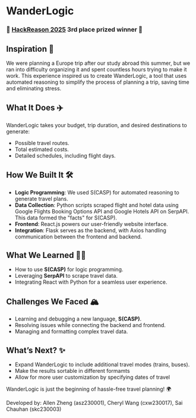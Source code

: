 # WanderLogic
### 🎊 [HackReason 2025](https://devpost.com/software/team-ud086l/) 3rd place prized winner 🎊

## Inspiration 🧠
We were planning a Europe trip after our study abroad this summer, but we ran into difficulty organizing it and spent countless hours trying to make it work. This experience inspired us to create WanderLogic, a tool that uses automated reasoning to simplify the process of planning a trip, saving time and eliminating stress.

## What It Does ✈️
WanderLogic takes your budget, trip duration, and desired destinations to generate:  
- Possible travel routes.  
- Total estimated costs.  
- Detailed schedules, including flight days.

## How We Built It 🛠️
- **Logic Programming**: We used S(CASP) for automated reasoning to generate travel plans.  
- **Data Collection**: Python scripts scraped flight and hotel data using Google Flights Booking Options API and Google Hotels API on SerpAPI. This data formed the "facts" for S(CASP).  
- **Frontend**: React.js powers our user-friendly website interface.  
- **Integration**: Flask serves as the backend, with Axios handling communication between the frontend and backend.

## What We Learned 🧑‍🏫
- How to use **S(CASP)** for logic programming.  
- Leveraging **SerpAPI** to scrape travel data.  
- Integrating React with Python for a seamless user experience.

## Challenges We Faced 🏔️
- Learning and debugging a new language, **S(CASP)**.  
- Resolving issues while connecting the backend and frontend.  
- Managing and formatting complex travel data.

## What’s Next? ✨
- Expand WanderLogic to include additional travel modes (trains, buses).  
- Make the results sortable in different formamts
- Allow for more user customization by specifying dates of travel

WanderLogic is just the beginning of hassle-free travel planning! 🌍

Developed by: Allen Zheng (asz230001), Cheryl Wang (cxw230017), Sai Chauhan (skc230003)
